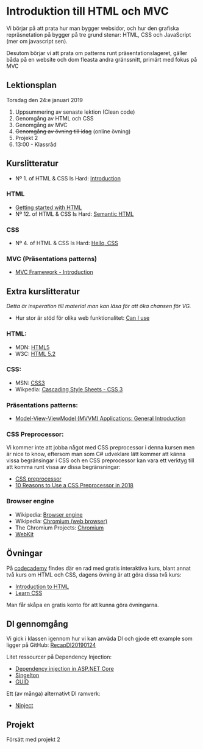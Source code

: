 # Introduktion till HTML och MVC

Vi börjar på att prata hur man bygger websidor, och hur den grafiska repräsnetation på bygger på tre grund stenar: HTML, CSS och JavaScript (mer om javascript sen).

Desutom börjar vi att prata om patterns runt präsentationslageret, gäller båda på en website och dom fleasta andra gränssnitt, primärt med fokus på MVC

## Lektionsplan
Torsdag den 24:e januari 2019
1. Uppsummering av senaste lektion (Clean code)
1. Genomgång av HTML och CSS
1. Genomgång av MVC
1. ~~Genomgång av övning till idag~~ (online övning)
1. Projekt 2
1. 13:00 - Klassråd


## Kurslitteratur

* Nº 1. of HTML & CSS Is Hard: [Introduction](https://internetingishard.com/html-and-css/introduction/)

### HTML
* [Getting started with HTML](https://developer.mozilla.org/en-US/docs/Learn/HTML/Introduction_to_HTML/Getting_started)
* Nº 12. of HTML & CSS Is Hard: [Semantic HTML](https://internetingishard.com/html-and-css/semantic-html/)

### CSS
* Nº 4. of HTML & CSS Is Hard: [Hello, CSS](https://internetingishard.com/html-and-css/hello-css/)

### MVC (Präsentations patterns)
* [MVC Framework - Introduction](https://www.tutorialspoint.com/mvc_framework/mvc_framework_introduction.htm)

## Extra kurslitteratur
*Detta är insperation till material man kan läsa för att öka chansen för VG.*

* Hur stor är stöd för olika web funktionalitet: [Can I use](https://caniuse.com/) 

### HTML:
* MDN: [HTML5](https://developer.mozilla.org/en-US/docs/Web/Guide/HTML/HTML5)
* W3C: [HTML 5.2](https://www.w3.org/TR/html52/)

### CSS:
* MSN: [CSS3](https://developer.mozilla.org/en-US/docs/Web/CSS/CSS3)
* Wikpedia: [Cascading Style Sheets - CSS 3](https://en.wikipedia.org/wiki/Cascading_Style_Sheets#CSS_3)

### Präsentations patterns:
* [Model-View-ViewModel (MVVM) Applications: General Introduction](https://blogs.msdn.microsoft.com/ivo_manolov/2012/03/17/model-view-viewmodel-mvvm-applications-general-introduction/)

### CSS Preprocessor:

Vi kommer inte att jobba något med CSS preprocessor i denna kursen men är nice to know, eftersom man som C# udveklare lätt kommer att känna vissa begränsingar i CSS och en CSS preprocessor kan vara ett verktyg till att komma runt vissa av dissa begränsningar:
* [CSS preprocessor](https://developer.mozilla.org/en-US/docs/Glossary/CSS_preprocessor)
* [10 Reasons to Use a CSS Preprocessor in 2018](https://raygun.com/blog/10-reasons-css-preprocessor/)

### Browser engine
* Wikipedia: [Browser engine](https://en.wikipedia.org/wiki/Browser_engine)
* Wikipedia: [Chromium (web browser)](https://en.wikipedia.org/wiki/Chromium_(web_browser))
* The Chromium Projects: [Chromium](https://www.chromium.org/Home)
* [WebKit](https://webkit.org/)


## Övningar
På [codecademy](https://www.codecademy.com/) findes där en rad med gratis interaktiva kurs, blant annat två kurs om HTML och CSS, dagens övning är att göra dissa två kurs:
- [Introduction to HTML](https://www.codecademy.com/learn/learn-html)
- [Learn CSS](https://www.codecademy.com/learn/learn-css)

Man får skåpa en gratis konto för att kunna göra övningarna.

## DI gennomgång
Vi gick i klassen igennom hur vi kan anväda DI och gjode ett example som ligger på GitHub: [RecapDI20190124](https://github.com/PGBFDH18/RecapDI20190124)

Litet ressourcer på Dependency Injection:
- [Dependency injection in ASP.NET Core](https://docs.microsoft.com/en-us/aspnet/core/fundamentals/dependency-injection?view=aspnetcore-2.2)
- [Singelton](http://csharpindepth.com/Articles/General/Singleton.aspx)
- [GUID](https://en.wikipedia.org/wiki/Universally_unique_identifier)

Ett (av många) alternativt DI ramverk:
- [Ninject](http://www.ninject.org/)

## Projekt
Försätt med projekt 2